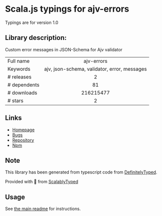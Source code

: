 
# Scala.js typings for ajv-errors

Typings are for version 1.0

## Library description:
Custom error messages in JSON-Schema for Ajv validator

|                    |                 |
| ------------------ | :-------------: |
| Full name          | ajv-errors |
| Keywords           | ajv, json-schema, validator, error, messages |
| # releases         | 2 |
| # dependents       | 81 |
| # downloads        | 216215477 |
| # stars            | 2 |

## Links
- [Homepage](https://github.com/epoberezkin/ajv-errors#readme)
- [Bugs](https://github.com/epoberezkin/ajv-errors/issues)
- [Repository](https://github.com/epoberezkin/ajv-errors)
- [Npm](https://www.npmjs.com/package/ajv-errors)
    


## Note
This library has been generated from typescript code from [DefinitelyTyped](https://definitelytyped.org).

Provided with :purple_heart: from [ScalablyTyped](https://github.com/oyvindberg/ScalablyTyped)

## Usage
See [the main readme](../../readme.md) for instructions.


